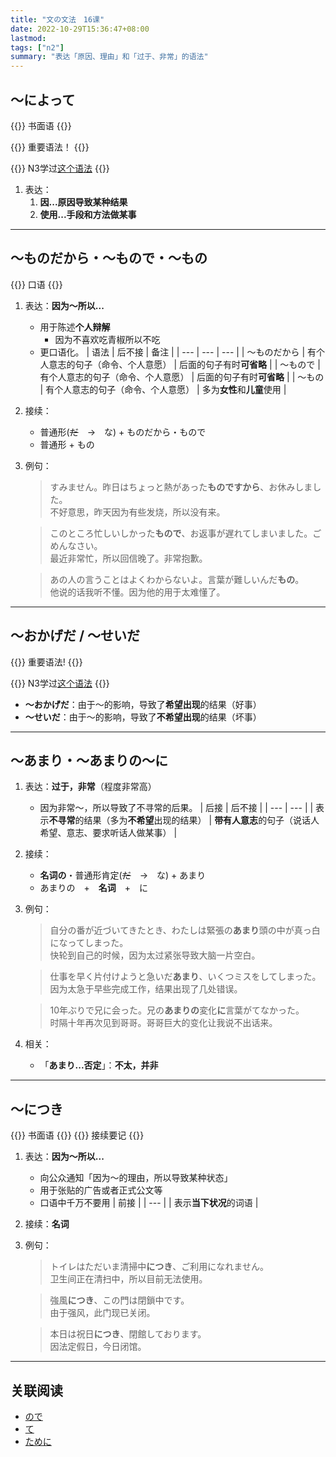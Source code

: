 ```yaml
---
title: "文の文法　16课"
date: 2022-10-29T15:36:47+08:00
lastmod: 
tags: ["n2"]
summary: "表达「原因、理由」和「过于、非常」的语法"
---
```


## 〜によって

{{<badge>}}
书面语
{{</badge>}}

{{<badge>}}
重要语法！
{{</badge>}}

{{<alert>}}
N3学过[这个语法](/n3/5/#によってによる)
{{</alert>}}

1. 表达：
    1. **因...原因导致某种结果**
    2. **使用...手段和方法做某事**

---
## 〜ものだから・〜もので・〜もの

{{<badge>}}
口语
{{</badge>}}

1. 表达：**因为〜所以...**
    - 用于陈述**个人辩解**
        - 因为不喜欢吃青椒所以不吃
    - 更口语化。
    | 语法 | 后不接 | 备注 |
    | --- | --- | --- |
    | 〜ものだから | 有个人意志的句子（命令、个人意愿） | 后面的句子有时**可省略** |
    | 〜もので | 有个人意志的句子（命令、个人意愿） | 后面的句子有时**可省略** |
    | 〜もの | 有个人意志的句子（命令、个人意愿） | 多为**女性**和**儿童**使用 |
2. 接续：
    - 普通形(~~だ~~　→　な) + ものだから・もので
    - 普通形 + もの
3. 例句：
    > すみません。昨日はちょっと熱があった**ものですから**、お休みしました。  
    不好意思，昨天因为有些发烧，所以没有来。

    > このところ忙しいしかった**もので**、お返事が遅れてしまいました。ごめんなさい。  
    最近非常忙，所以回信晚了。非常抱歉。

    > あの人の言うことはよくわからないよ。言葉が難しいんだ**もの**。  
    他说的话我听不懂。因为他的用于太难懂了。
---
    
## 〜おかげだ / 〜せいだ

{{<badge>}}
重要语法!
{{</badge>}}

{{<alert>}}
N3学过[这个语法](/n3/5/#おかげでせいでる)
{{</alert>}}

- **〜おかげだ**：由于〜的影响，导致了**希望出现**的结果（好事）
- **〜せいだ**：由于〜的影响，导致了**不希望出现**的结果（坏事）

---
## 〜あまり・〜あまりの〜に
1. 表达：**过于，非常**（程度非常高）
    - 因为非常〜，所以导致了不寻常的后果。
    | 后接 | 后不接 |
    | --- | --- |
    | 表示**不寻常**的结果（多为**不希望**出现的结果） | **带有人意志**的句子（说话人希望、意志、要求听话人做某事） |
2. 接续：
    - **名词の**・普通形肯定(~~だ~~　→　な) + あまり
    - あまりの　+　**名词**　+　に
3. 例句：
    > 自分の番が近づいてきたとき、わたしは緊張の**あまり**頭の中が真っ白になってしまった。  
    快轮到自己的时候，因为太过紧张导致大脑一片空白。

    > 仕事を早く片付けようと急いだ**あまり**、いくつミスをしてしまった。  
    因为太急于早些完成工作，结果出现了几处错误。

    > 10年ぶりで兄に会った。兄の**あまりの**変化**に**言葉がてなかった。  
    时隔十年再次见到哥哥。哥哥巨大的变化让我说不出话来。

4. 相关：
    - 「**あまり...否定**」：**不太，并非**

---
## 〜につき
{{<badge>}}
书面语
{{</badge>}}
{{<alert>}}
接续要记
{{</alert>}}
1. 表达：**因为〜所以...**
    - 向公众通知「因为〜的理由，所以导致某种状态」
    - 用于张贴的广告或者正式公文等
    - 口语中千万不要用
    | 前接 |
    | --- |
    | 表示**当下状况**的词语 |
2. 接续：**名词**
3. 例句：
    > トイレはただいま清掃中**につき**、ご利用になれません。  
    卫生间正在清扫中，所以目前无法使用。

    > 強風**につき**、この門は閉鎖中です。  
    由于强风，此门现已关闭。

    > 本日は祝日**につき**、閉館しております。  
    因法定假日，今日闭馆。

---
## 关联阅读
- [ので](/minnano/39/#普通形だ--なので)
- [て](/minnano/39/#てで)
- [ために](/n3/5/#ため)